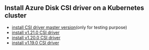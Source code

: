 ## Install Azure Disk CSI driver on a Kubernetes cluster

 - [install CSI driver master version](./install-csi-driver-master.md)(only for testing purpose)
 - [install v1.21.0 CSI driver](./install-csi-driver-v1.21.0.md)
 - [install v1.20.0 CSI driver](./install-csi-driver-v1.20.0.md)
 - [install v1.19.0 CSI driver](./install-csi-driver-v1.19.0.md)
